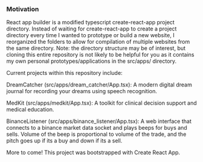 ### Motivation 

React app builder is a modified typescript create-react-app project directory. Instead of waiting for create-react-app to create a project directory every time I wanted to prototype or build a new website, I reorganized the folders to allow for compilation of multiple websites from the same directory. Note: the directory structure may be of interest, but cloning this entire repository is not likely to be helpful for you as it contains my own personal prototypes/applications in the src/apps/ directory.

Current projects within this repository include:

DreamCatcher (src/apps/dream_catcher/App.tsx):
A modern digital dream journal for recording your dreams using speech recognition.

MedKit (src/apps/medkit/App.tsx):
A toolkit for clinical decision support and medical education.

BinanceListener (src/apps/binance_listener/App.tsx):
A web interface that connects to a binance market data socket and plays beeps for buys and sells. Volume of the beep is proportional to volume of the trade, and the pitch goes up if its a buy and down if its a sell.

More to come!
This project was bootstrapped with Create React App.
